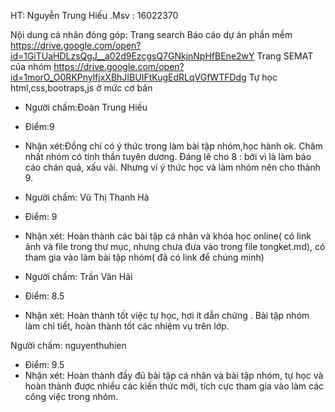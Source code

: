 HT: Nguyễn Trung Hiếu .Msv : 16022370

  Nội dung cá nhân đóng góp:
Trang search Báo cáo dự án phần mềm
https://drive.google.com/open?id=1GiTUaHDLzsQgJ__a02d9EzcgsQ7GNkjnNpHfBEne2wY 
Trang SEMAT của nhóm
https://drive.google.com/open?id=1morO_O0RKPnylfjxXBhJIBUIFtKugEdRLqVGfWTFDdg
Tự học html,css,bootraps,js ở mức cơ bản

+ Người chấm:Đoàn Trung Hiếu
+ Điểm:9
+ Nhận xét:Đồng chí có ý thức trong làm bài tập nhóm,học hành ok. Chăm nhất nhóm có tinh thần tuyên dương. Đáng lẽ cho 8 : bởi vì là làm báo cáo chán quá, xấu vãi. Nhưng ví ý thức học và làm nhóm nên cho thành 9.


+ Người chấm: Vũ Thị Thanh Hà
+ Điểm: 9
+ Nhận xét: Hoàn thành các bài tập cá nhân và khóa học online( có link ảnh và file trong  thư mục, nhưng chưa đưa vào trong file tongket.md), có tham gia vào làm bài tập nhóm( đã có link để chúng minh)

+ Người chấm: Trần Văn Hải
+ Điểm: 8.5
+ Nhận xét: Hoàn thành tốt việc tự học, hơi ít dẫn chứng . Bài tập nhóm làm chi tiết, hoàn thành tốt các nhiệm vụ trên lớp.

 Người chấm: nguyenthuhien
+ Điểm: 9.5
+ Nhận xét: Hoàn thành đầy đủ bài tập cá nhân và bài tập nhóm, tự học và hoàn thành được nhiều các kiến thức mới, tích cực tham gia vào làm các công việc trong nhóm.
  
